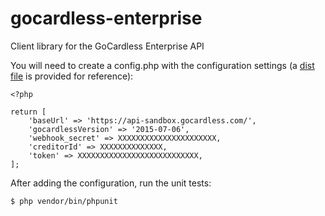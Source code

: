 # gocardless-enterprise
Client library for the GoCardless Enterprise API

You will need to create a config.php with the configuration settings (a [dist file](https://github.com/Lendable/gocardless-enterprise/blob/master/config.dist.php) is provided for reference):
    
    <?php
    
    return [
        'baseUrl' => 'https://api-sandbox.gocardless.com/',
        'gocardlessVersion' => '2015-07-06',
        'webhook_secret' => XXXXXXXXXXXXXXXXXXXXXX,
        'creditorId' => XXXXXXXXXXXXXX,
        'token' => XXXXXXXXXXXXXXXXXXXXXXXXXXX,
    ];

After adding the configuration, run the unit tests:

    $ php vendor/bin/phpunit
